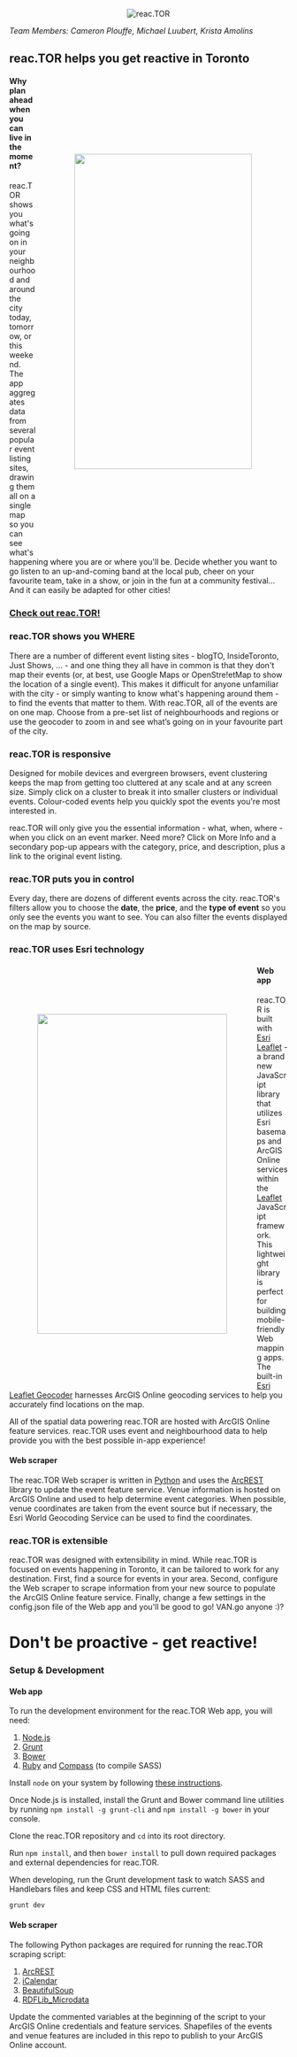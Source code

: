 <p align="center">
  <img src="http://74.216.225.66/reac.TOR/assets/img/reactor-logo.png" alt="reac.TOR"/>
</p>

_Team Members: Cameron Plouffe, Michael Luubert, Krista Amolins_

## reac.TOR helps you get reactive in Toronto

<div style="z-index:1000;background:url(http://74.216.225.66/reac.TOR/assets/img/iphone6-template.png);height:855px;width:456px;background-size:100%;position:relative;float:right;">
  <img src="http://74.216.225.66/reac.TOR/assets/img/filter.gif" width="321px" height="570px" style="padding-top:142px;padding-left:67px;overflow:hidden;position:absolute;" align="right"></img>
</div>

#### Why plan ahead when you can live in the moment?

reac.TOR shows you what's going on in your neighbourhood and around the city today, tomorrow, or this weekend. The app aggregates data from several popular event listing sites, drawing them all on a single map so you can see what's happening where you are or where you'll be.  Decide whether you want to go listen to an up-and-coming band at the local pub, cheer on your favourite team, take in a show, or join in the fun at a community festival... And it can easily be adapted for other cities!

### [Check out reac.TOR!](http://74.216.225.66/reac.TOR)


### reac.TOR shows you WHERE

There are a number of different event listing sites - blogTO, InsideToronto, Just Shows, ... - and one thing they all have in common is that they don't map their events (or, at best, use Google Maps or OpenStre!etMap to show the location of a single event). This makes it difficult for anyone unfamiliar with the city - or simply wanting to know what's happening around them - to find the events that matter to them.  With reac.TOR, all of the events are on one map. Choose from a pre-set list of neighbourhoods and regions or use the geocoder to zoom in and see what’s going on in your favourite part of the city.

### reac.TOR is responsive

Designed for mobile devices and evergreen browsers, event clustering keeps the map from getting too cluttered at any scale and at any screen size. Simply click on a cluster to break it into smaller clusters or individual events. Colour-coded events help you quickly spot the events you're most interested in.

reac.TOR will only give you the essential information - what, when, where - when you click on an event marker. Need more? Click on More Info and a secondary pop-up appears with the category, price, and description, plus a link to the original event listing.

### reac.TOR puts you in control

Every day, there are dozens of different events across the city. reac.TOR's filters allow you to choose the **date**, the **price**, and the **type of event** so you only see the events you want to see. You can also filter the events displayed on the map by source.

### reac.TOR uses Esri technology

<div style="z-index:1000;background:url(http://74.216.225.66/reac.TOR/assets/img/android-template.png);height:757px;width:398px;background-size:100%;position:relative;float:left;margin-right:30px;margin-left:20px;">
  <img src="http://74.216.225.66/reac.TOR/assets/img/tiff.gif" width="343px" height="578px" style="padding-top:90px;padding-left:28px;overflow:hidden;position:absolute;" align="right"></img>
</div>

#### Web app

reac.TOR is built with [Esri Leaflet](http://esri.github.io/esri-leaflet/) - a brand new JavaScript library that utilizes Esri basemaps and ArcGIS Online services within the [Leaflet](http://leafletjs.com/) JavaScript framework.  This lightweight library is perfect for building mobile-friendly Web mapping apps.  The built-in [Esri Leaflet Geocoder](https://github.com/Esri/esri-leaflet-geocoder) harnesses ArcGIS Online geocoding services to help you accurately find locations on the map.

All of the spatial data powering reac.TOR are hosted with ArcGIS Online feature services.  reac.TOR uses event and neighbourhood data to help provide you with the best possible in-app experience!

#### Web scraper

The reac.TOR Web scraper is written in [Python](https://www.python.org/) and uses the [ArcREST](https://github.com/Esri/ArcREST) library to update the event feature service. Venue information is hosted on ArcGIS Online and used to help determine event categories. When possible, venue coordinates are taken from the event source but if necessary, the Esri World Geocoding Service can be used to find the coordinates.

### reac.TOR is extensible

reac.TOR was designed with extensibility in mind.  While reac.TOR is focused on events happening in Toronto, it can be tailored to work for any destination.  First, find a source for events in your area. Second, configure the Web scraper to scrape information from your new source to populate the ArcGIS Online feature service. Finally, change a few settings in the config.json file of the Web app and you'll be good to go!  VAN.go anyone :)?

# Don't be proactive - get reactive!

### Setup & Development

#### Web app

To run the development environment for the reac.TOR Web app, you will need:

1. [Node.js](http://nodejs.org/)
1. [Grunt](http://gruntjs.com/)
1. [Bower](http://bower.io/)
1. [Ruby](https://www.ruby-lang.org/en/downloads/) and [Compass](http://compass-style.org/install/) (to compile SASS)

Install `node` on your system by following [these instructions](https://github.com/joyent/node/wiki/Installation#installing-without-building).

Once Node.js is installed, install the Grunt and Bower command line utilities by running `npm install -g grunt-cli` and `npm install -g bower` in your console.

Clone the reac.TOR repository and `cd` into its root directory.

Run `npm install`, and then  `bower install` to pull down required packages and external dependencies for reac.TOR.

When developing, run the Grunt development task to watch SASS and Handlebars files and keep CSS and HTML files current:

    grunt dev

#### Web scraper

The following Python packages are required for running the reac.TOR scraping script:

1. [ArcREST](https://github.com/Esri/ArcREST)
1. [iCalendar](http://icalendar.readthedocs.org/en/latest/)
1. [BeautifulSoup](http://www.crummy.com/software/BeautifulSoup/)
1. [RDFLib_Microdata](https://github.com/edsu/rdflib-microdata)

Update the commented variables at the beginning of the script to your ArcGIS Online credentials and feature services. Shapefiles of the events and venue features are included in this repo to publish to your ArcGIS Online account.
